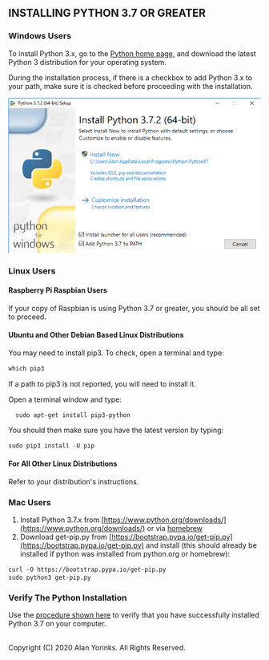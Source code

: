 ## INSTALLING PYTHON 3.7 OR GREATER
### Windows Users

To install Python 3.x, go to the
<a href="https://www.python.org/" target="_blank">Python home page,</a>
and download the latest Python 3 distribution for your operating system.

During the installation process, if there is a checkbox to add Python 3.x to your path,
 make sure it is checked before proceeding with the installation.

![](./images/windows_python_install.png)

### Linux Users

#### Raspberry Pi Raspbian Users
If your copy of Raspbian is using Python 3.7 or greater, you should be all set to proceed.

#### Ubuntu and Other Debian Based Linux Distributions

You may need to install pip3. To check, open a terminal and type:
```python
which pip3
```
If a path to pip3 is not reported, you will need to install it.

Open a terminal window and type:
```
  sudo apt-get install pip3-python
```

You should then make sure you have the latest version by typing:
```python
sudo pip3 install -U pip
```

#### For All Other Linux Distributions

Refer to your distribution's instructions.

### Mac Users
1. Install Python 3.7.x from [https://www.python.org/downloads/](https://www.python.org/downloads/)
 or via [homebrew](http://brew.sh/)
2. Download get-pip.py from [https://bootstrap.pypa.io/get-pip.py](https://bootstrap.pypa.io/get-pip.py) and
install (this should already be installed if python was installed from python.org or homebrew):

```
curl -O https://bootstrap.pypa.io/get-pip.py
sudo python3 get-pip.py
```


### Verify The Python Installation

Use the [procedure shown here](../python_3_verify) to verify that you have successfully
installed Python 3.7 on your
computer.
<br>
<br>


Copyright (C) 2020 Alan Yorinks. All Rights Reserved.

